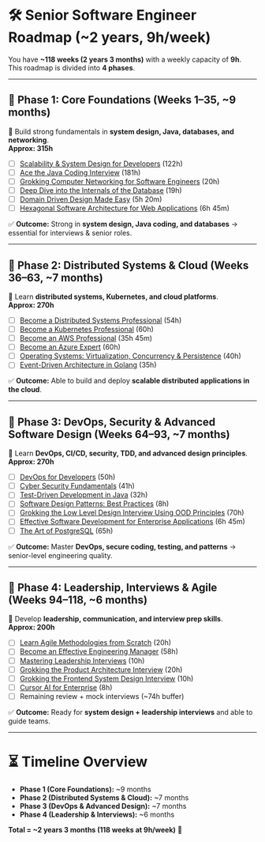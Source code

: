 # 🛠 Senior Software Engineer Roadmap (~2 years, 9h/week)

You have **~118 weeks (2 years 3 months)** with a weekly capacity of **9h**.  
This roadmap is divided into **4 phases**.

---

## 📍 Phase 1: Core Foundations (Weeks 1–35, ~9 months)
🔑 Build strong fundamentals in **system design, Java, databases, and networking**.  
**Approx: 315h**

- [ ] [Scalability & System Design for Developers](https://www.educative.io/path/scalability-system-design) (122h)  
- [ ] [Ace the Java Coding Interview](https://www.educative.io/path/ace-java-coding-interview) (181h)  
- [ ] [Grokking Computer Networking for Software Engineers](https://www.educative.io/courses/grokking-computer-networking) (20h)  
- [ ] [Deep Dive into the Internals of the Database](https://www.educative.io/courses/deep-dive-into-the-internals-of-the-database) (19h)  
- [ ] [Domain Driven Design Made Easy](https://www.educative.io/courses/domain-driven-design-made-easy) (5h 20m)  
- [ ] [Hexagonal Software Architecture for Web Applications](https://www.educative.io/courses/hexagonal-architecture-webapps) (6h 45m)  

✅ **Outcome:** Strong in **system design, Java coding, and databases** → essential for interviews & senior roles.

---

## 📍 Phase 2: Distributed Systems & Cloud (Weeks 36–63, ~7 months)
🔑 Learn **distributed systems, Kubernetes, and cloud platforms**.  
**Approx: 270h**

- [ ] [Become a Distributed Systems Professional](https://www.educative.io/path/distributed-systems) (54h)  
- [ ] [Become a Kubernetes Professional](https://www.educative.io/path/kubernetes) (60h)  
- [ ] [Become an AWS Professional](https://www.educative.io/path/aws-professional) (35h 45m)  
- [ ] [Become an Azure Expert](https://www.educative.io/path/azure-expert) (60h)  
- [ ] [Operating Systems: Virtualization, Concurrency & Persistence](https://www.educative.io/courses/operating-systems) (40h)  
- [ ] [Event-Driven Architecture in Golang](https://www.educative.io/courses/event-driven-architecture-golang) (35h)  

✅ **Outcome:** Able to build and deploy **scalable distributed applications in the cloud**.

---

## 📍 Phase 3: DevOps, Security & Advanced Software Design (Weeks 64–93, ~7 months)
🔑 Learn **DevOps, CI/CD, security, TDD, and advanced design principles**.  
**Approx: 270h**

- [ ] [DevOps for Developers](https://www.educative.io/path/devops-for-developers) (50h)  
- [ ] [Cyber Security Fundamentals](https://www.educative.io/path/cyber-security-fundamentals) (41h)  
- [ ] [Test-Driven Development in Java](https://www.educative.io/courses/tdd-in-java) (32h)  
- [ ] [Software Design Patterns: Best Practices](https://www.educative.io/courses/software-design-patterns-best-practices) (8h)  
- [ ] [Grokking the Low Level Design Interview Using OOD Principles](https://www.educative.io/courses/grokking-low-level-design) (70h)  
- [ ] [Effective Software Development for Enterprise Applications](https://www.educative.io/courses/effective-enterprise-software-dev) (6h 45m)  
- [ ] [The Art of PostgreSQL](https://www.educative.io/courses/the-art-of-postgresql) (65h)  

✅ **Outcome:** Master **DevOps, secure coding, testing, and patterns** → senior-level engineering quality.

---

## 📍 Phase 4: Leadership, Interviews & Agile (Weeks 94–118, ~6 months)
🔑 Develop **leadership, communication, and interview prep skills**.  
**Approx: 200h**

- [ ] [Learn Agile Methodologies from Scratch](https://www.educative.io/courses/agile-methodologies) (20h)  
- [ ] [Become an Effective Engineering Manager](https://www.educative.io/path/engineering-manager) (58h)  
- [ ] [Mastering Leadership Interviews](https://www.educative.io/courses/mastering-leadership-interviews) (10h)  
- [ ] [Grokking the Product Architecture Interview](https://www.educative.io/courses/grokking-product-architecture) (20h)  
- [ ] [Grokking the Frontend System Design Interview](https://www.educative.io/courses/grokking-frontend-system-design) (10h)  
- [ ] [Cursor AI for Enterprise](https://www.educative.io/courses/cursor-ai-for-enterprise) (8h)  
- [ ] Remaining review + mock interviews (~74h buffer)  

✅ **Outcome:** Ready for **system design + leadership interviews** and able to guide teams.

---

# ⏳ Timeline Overview
- **Phase 1 (Core Foundations):** ~9 months  
- **Phase 2 (Distributed Systems & Cloud):** ~7 months  
- **Phase 3 (DevOps & Advanced Design):** ~7 months  
- **Phase 4 (Leadership & Interviews):** ~6 months  

**Total = ~2 years 3 months (118 weeks at 9h/week)** 🎯
